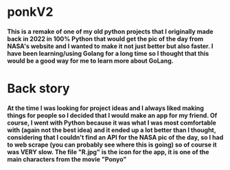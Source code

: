 # ponkV2

#### This is a remake of one of my old python projects that I originally made back in 2022 in 100% Python that would get the pic of the day from NASA's website and I wanted to make it not just better but also faster. I have been learning/using Golang for a long time so I thought that this would be a good way for me to learn more about GoLang.
# Back story
#### At the time I was looking for project ideas and I always liked making things for people so I decided that I would make an app for my friend. Of course, I went with Python because it was what I was most comfortable with (again not the best idea) and it ended up a lot better than I thought, considering that I couldn't find an API for the NASA pic of the day, so I had to web scrape (you can probably see where this is going) so of course it was VERY slow. The file "R.jpg" is the icon for the app, it is one of the main characters from the movie "Ponyo" 
